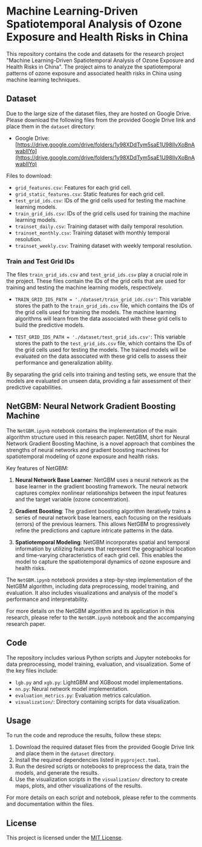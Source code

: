 # Machine Learning-Driven Spatiotemporal Analysis of Ozone Exposure and Health Risks in China

This repository contains the code and datasets for the research project "Machine Learning-Driven Spatiotemporal Analysis of Ozone Exposure and Health Risks in China". The project aims to analyze the spatiotemporal patterns of ozone exposure and associated health risks in China using machine learning techniques.

## Dataset

Due to the large size of the dataset files, they are hosted on Google Drive. Please download the following files from the provided Google Drive link and place them in the `dataset` directory:

- Google Drive: [https://drive.google.com/drive/folders/1y98XDdTym5saE1U98IlvXoBnAwabIIYo](https://drive.google.com/drive/folders/1y98XDdTym5saE1U98IlvXoBnAwabIIYo)

Files to download:
- `grid_features.csv`: Features for each grid cell.
- `grid_static_features.csv`: Static features for each grid cell.
- `test_grid_ids.csv`: IDs of the grid cells used for testing the machine learning models.
- `train_grid_ids.csv`: IDs of the grid cells used for training the machine learning models.
- `trainset_daily.csv`: Training dataset with daily temporal resolution.
- `trainset_monthly.csv`: Training dataset with monthly temporal resolution.
- `trainset_weekly.csv`: Training dataset with weekly temporal resolution.

### Train and Test Grid IDs

The files `train_grid_ids.csv` and `test_grid_ids.csv` play a crucial role in the project. These files contain the IDs of the grid cells that are used for training and testing the machine learning models, respectively.

- `TRAIN_GRID_IDS_PATH = './dataset/train_grid_ids.csv'`: This variable stores the path to the `train_grid_ids.csv` file, which contains the IDs of the grid cells used for training the models. The machine learning algorithms will learn from the data associated with these grid cells to build the predictive models.

- `TEST_GRID_IDS_PATH = './dataset/test_grid_ids.csv'`: This variable stores the path to the `test_grid_ids.csv` file, which contains the IDs of the grid cells used for testing the models. The trained models will be evaluated on the data associated with these grid cells to assess their performance and generalization ability.

By separating the grid cells into training and testing sets, we ensure that the models are evaluated on unseen data, providing a fair assessment of their predictive capabilities.

## NetGBM: Neural Network Gradient Boosting Machine

The `NetGBM.ipynb` notebook contains the implementation of the main algorithm structure used in this research paper. NetGBM, short for Neural Network Gradient Boosting Machine, is a novel approach that combines the strengths of neural networks and gradient boosting machines for spatiotemporal modeling of ozone exposure and health risks.

Key features of NetGBM:

1. **Neural Network Base Learner**: NetGBM uses a neural network as the base learner in the gradient boosting framework. The neural network captures complex nonlinear relationships between the input features and the target variable (ozone concentration).

2. **Gradient Boosting**: The gradient boosting algorithm iteratively trains a series of neural network base learners, each focusing on the residuals (errors) of the previous learners. This allows NetGBM to progressively refine the predictions and capture intricate patterns in the data.

3. **Spatiotemporal Modeling**: NetGBM incorporates spatial and temporal information by utilizing features that represent the geographical location and time-varying characteristics of each grid cell. This enables the model to capture the spatiotemporal dynamics of ozone exposure and health risks.

The `NetGBM.ipynb` notebook provides a step-by-step implementation of the NetGBM algorithm, including data preprocessing, model training, and evaluation. It also includes visualizations and analysis of the model's performance and interpretability.

For more details on the NetGBM algorithm and its application in this research, please refer to the `NetGBM.ipynb` notebook and the accompanying research paper.

## Code

The repository includes various Python scripts and Jupyter notebooks for data preprocessing, model training, evaluation, and visualization. Some of the key files include:

- `lgb.py` and `xgb.py`: LightGBM and XGBoost model implementations.
- `nn.py`: Neural network model implementation.
- `evaluation_metrics.py`: Evaluation metrics calculation.
- `visualization/`: Directory containing scripts for data visualization.


## Usage

To run the code and reproduce the results, follow these steps:

1. Download the required dataset files from the provided Google Drive link and place them in the `dataset` directory.
2. Install the required dependencies listed in `pyproject.toml`.
3. Run the desired scripts or notebooks to preprocess the data, train the models, and generate the results.
4. Use the visualization scripts in the `visualization/` directory to create maps, plots, and other visualizations of the results.

For more details on each script and notebook, please refer to the comments and documentation within the files.

## License

This project is licensed under the [MIT License](LICENSE).